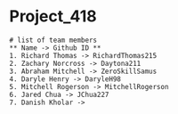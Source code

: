 # Project_418
    # list of team members
    ** Name -> Github ID ** 
    1. Richard Thomas -> RichardThomas215
    2. Zachary Norcross -> Daytona211
    3. Abraham Mitchell -> ZeroSkillSamus
    4. Daryle Henry -> DaryleH98
    5. Mitchell Rogerson -> MitchellRogerson
    6. Jared Chua -> JChua227
    7. Danish Kholar -> 